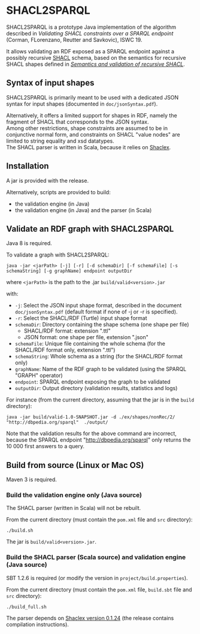 # SHACL2SPARQL

SHACL2SPARQL is a prototype Java implementation of the algorithm described in
*Validating SHACL constraints over a SPARQL endpoint* (Corman, FLorenzano, Reutter and Savkovic), ISWC 19.

It allows validating an RDF exposed as a SPARQL endpoint against a possibly recursive [SHACL](https://www.w3.org/TR/shacl/) schema,
based on the semantics for recursive SHACL shapes defined in
[*Semantics and validation of recursive SHACL*](https://www.inf.unibz.it/krdb/KRDB%20files/tech-reports/KRDB18-01.pdf).


## Syntax of input shapes ##

SHACL2SPARQL is primarily meant to be used with a dedicated JSON syntax for input shapes (documented in `doc/jsonSyntax.pdf`).

Alternatively, it offers a limited support for shapes in RDF, namely the fragment of SHACL that corresponds to the JSON syntax.  
Among other restrictions, shape constraints are assumed to be in conjunctive normal form, and constraints on SHACL "value nodes" are limited to string equality and xsd datatypes.  
The SHACL parser is written in Scala, because it relies on [Shaclex](https://github.com/weso/shaclex).


## Installation ##

A jar is provided with the release.

Alternatively, scripts are provided to build:
* the validation engine (in Java)
* the validation engine (in Java) and the parser (in Scala)


## Validate an RDF graph with SHACL2SPARQL ##

Java 8 is required.

To validate a graph with SHACL2SPARQL:

```
java -jar <jarPath> [-j] [-r] [-d schemaDir] [-f schemaFile] [-s schemaString] [-g graphName] endpoint outputDir
```

where `<jarPath>` is the path to the .jar `build/valid<version>.jar`

with:
* `-j`: Select the JSON input shape format, described in the document `doc/jsonSyntax.pdf` (default format if none of -j or -r is specified).
* `-r`: Select the SHACL/RDF (Turtle) input shape format
* `schemaDir`: Directory containing the shape schema (one shape per file)
    - SHACL/RDF format: extension ".ttl"
    - JSON format: one shape per file, extension ".json"
* `schemaFile`: Unique file containing the whole schema (for the SHACL/RDF format only, extension ".ttl")
* `schemaString`: Whole schema as a string (for the SHACL/RDF format only)
* `graphName`: Name of the RDF graph to be validated (using the SPARQL "GRAPH" operator)
* `endpoint`: SPARQL endpoint exposing the graph to be validated
* `outputDir`: Output directory (validation results, statistics and logs)
 
For instance (from the current directory, assuming that the jar is in the `build` directory):
```
java -jar build/valid-1.0-SNAPSHOT.jar -d ./ex/shapes/nonRec/2/ "http://dbpedia.org/sparql"  ./output/
```

Note that the validation results for the above command are incorrect, because the SPARQL endpoint "http://dbpedia.org/sparql" only returns the 10 000 first answers to a query.




## Build from source (Linux or Mac OS)

Maven 3 is required.

### Build the validation engine only (Java source)

The SHACL parser (written in Scala) will not be rebuilt. 

From the current directory (must contain the `pom.xml` file and `src` directory):
```
./build.sh
```
The jar is `build/valid<version>.jar`.


### Build the SHACL parser (Scala source) and validation engine (Java source)

SBT 1.2.6 is required (or modify the version in `project/build.properties`).

From the current directory (must contain the `pom.xml` file, `build.sbt` file and `src` directory):
```
./build_full.sh
```
The parser depends on [Shaclex version 0.1.24](https://github.com/weso/shaclex/releases/tag/0.1.24) (the release contains compilation instructions).
